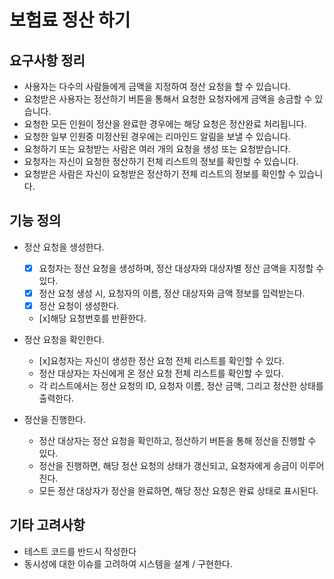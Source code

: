 # 보험료 정산 하기 

## 요구사항 정리
- 사용자는 다수의 사람들에게 금액을 지정하여 정산 요청을 할 수 있습니다.
- 요청받은 사용자는 정산하기 버튼을 통해서 요청한 요청자에게 금액을 송금할 수 있습니다.
- 요청한 모든 인원이 정산을 완료한 경우에는 해당 요청은 정산완료 처리됩니다.
- 요청한 일부 인원중 미정산된 경우에는 리마인드 알림을 보낼 수 있습니다.
- 요청하기 또는 요청받는 사람은 여러 개의 요청을 생성 또는 요청받습니다.
- 요청자는 자신이 요청한 정산하기 전체 리스트의 정보를 확인할 수 있습니다.
- 요청받은 사람은 자신이 요청받은 정산하기 전체 리스트의 정보를 확인할 수 있습니다.


## 기능 정의

- 정산 요청을 생성한다.
  - [x] 요청자는 정산 요청을 생성하며, 정산 대상자와 대상자별 정산 금액을 지정할 수 있다.
  - [x] 정산 요청 생성 시, 요청자의 이름, 정산 대상자와 금액 정보를 입력받는다.
  - [x] 정산 요청이 생성한다.
  - [x]해당 요청번호를 반환한다.

- 정산 요청을 확인한다.
  - [x]요청자는 자신이 생성한 정산 요청 전체 리스트를 확인할 수 있다.
  - 정산 대상자는 자신에게 온 정산 요청 전체 리스트를 확인할 수 있다.
  - 각 리스트에서는 정산 요청의 ID, 요청자 이름, 정산 금액, 그리고 정산한 상태를 출력한다.

- 정산을 진행한다.
  - 정산 대상자는 정산 요청을 확인하고, 정산하기 버튼을 통해 정산을 진행할 수 있다.
  - 정산을 진행하면, 해당 정산 요청의 상태가 갱신되고, 요청자에게 송금이 이루어진다.
  - 모든 정산 대상자가 정산을 완료하면, 해당 정산 요청은 완료 상태로 표시된다.

## 기타 고려사항
- 테스트 코드를 반드시 작성한다
- 동시성에 대한 이슈를 고려하여 시스템을 설계 / 구현한다.
